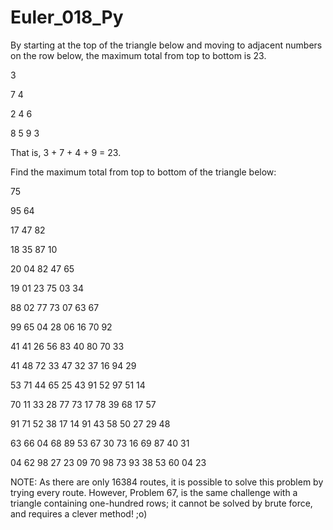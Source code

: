 # Euler_018_Py

By starting at the top of the triangle below and moving to adjacent numbers on the row below, the maximum total from top to bottom is 23.

3

7 4

2 4 6

8 5 9 3

That is, 3 + 7 + 4 + 9 = 23.

Find the maximum total from top to bottom of the triangle below:

75

95 64

17 47 82

18 35 87 10

20 04 82 47 65

19 01 23 75 03 34

88 02 77 73 07 63 67

99 65 04 28 06 16 70 92

41 41 26 56 83 40 80 70 33

41 48 72 33 47 32 37 16 94 29

53 71 44 65 25 43 91 52 97 51 14

70 11 33 28 77 73 17 78 39 68 17 57

91 71 52 38 17 14 91 43 58 50 27 29 48

63 66 04 68 89 53 67 30 73 16 69 87 40 31

04 62 98 27 23 09 70 98 73 93 38 53 60 04 23

NOTE: As there are only 16384 routes, it is possible to solve this problem by trying every route. However, Problem 67, is the same challenge with a triangle containing one-hundred rows; it cannot be solved by brute force, and requires a clever method! ;o)
